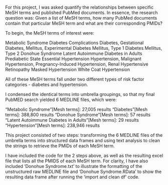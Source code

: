 
For this project, I was asked quantify the relationships between specific MeSH terms and published PubMed documents. In essence, the research question was: Given a list of MeSH terms, how many PubMed documents contain that particular MeSH term and what are their corresponding PMIDs? 

To begin, the MeSH terms of interest were: 

Metabolic Syndrome
Diabetes Complications
Diabetes, Gestational
Diabetes, Mellitus, Experimental
Diabetes Mellitus, Type 1
Diabetes Mellitus, Type 2
Donohue Syndrome
Latent Autoimmune Diabetes in Adults
Prediabetic State 
Essential Hypertension
Hypertension, Malignant
Hypertension, Pregnancy-Induced
Hypertension, Renal
Hypertensive Retinopathy
Masked Hypertension
White Coat Hypertension

All of these MeSH terms fall under two different types of risk factor categories - diabetes and hypertension. 

I condensed the identical terms into umbrella groupings, so that my final PubMED search yielded 6 MEDLINE files, which were: 

“Metabolic Syndrome”[Mesh terms]: 27,005 results
“Diabetes”[Mesh terms]: 388,800 results
“Donohue Syndrome”[Mesh terms]: 57 results
“Latent Autoimmune Diabetes in Adults”[Mesh terms]: 29 results
“Hypertension”[Mesh terms]: 238,946 results

This project consisted of two steps: transforming the 6 MEDLINE files of the umbrella terms into structured data frames and using text analysis to clean the strings to retrieve the PMIDs of each MeSH term.

I have included the code for the 2 steps above, as well as the resulting excel file that lists all the PMIDS of each MeSH term. For clarity, I have also included ‘Donohue Syndrome.txt’ to illustrate the formatting of the unstructured raw MEDLINE file and ‘Donohue Syndrome.RData’ to show the resulting data frame after running the ‘import and clean df’ code. 

